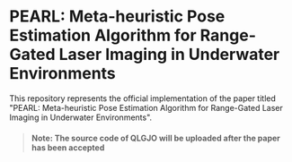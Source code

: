 # PEARL: Meta-heuristic Pose Estimation Algorithm for Range-Gated Laser Imaging in Underwater Environments

This repository represents the official implementation of the paper titled "PEARL: Meta-heuristic Pose Estimation Algorithm for Range-Gated Laser Imaging in Underwater Environments".

> #### Note: The source code of QLGJO will be uploaded after the paper has been accepted
